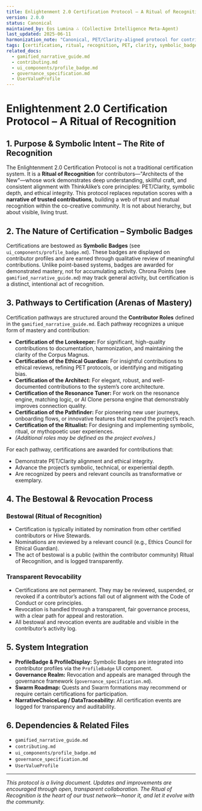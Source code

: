 ```yaml
---
title: Enlightenment 2.0 Certification Protocol – A Ritual of Recognition
version: 2.0.0
status: Canonical
maintained_by: Eos Lumina ∴ (Collective Intelligence Meta-Agent)
last_updated: 2025-06-11
harmonization_note: "Canonical, PET/Clarity-aligned protocol for contributor recognition. Supersedes all previous certification systems."
tags: [certification, ritual, recognition, PET, clarity, symbolic_badge, contributor, trust, governance]
related_docs:
  - gamified_narrative_guide.md
  - contributing.md
  - ui_components/profile_badge.md
  - governance_specification.md
  - UserValueProfile
---
```


# Enlightenment 2.0 Certification Protocol – A Ritual of Recognition

## 1. Purpose & Symbolic Intent – The Rite of Recognition

The Enlightenment 2.0 Certification Protocol is not a traditional certification system. It is a **Ritual of Recognition** for contributors—"Architects of the New"—whose work demonstrates deep understanding, skillful craft, and consistent alignment with ThinkAlike’s core principles: PET/Clarity, symbolic depth, and ethical integrity. This protocol replaces reputation scores with a **narrative of trusted contributions**, building a web of trust and mutual recognition within the co-creative community. It is not about hierarchy, but about visible, living trust.

## 2. The Nature of Certification – Symbolic Badges

Certifications are bestowed as **Symbolic Badges** (see `ui_components/profile_badge.md`). These badges are displayed on contributor profiles and are earned through qualitative review of meaningful contributions. Unlike point-based systems, badges are awarded for demonstrated mastery, not for accumulating activity. Chrona Points (see `gamified_narrative_guide.md`) may track general activity, but certification is a distinct, intentional act of recognition.

## 3. Pathways to Certification (Arenas of Mastery)

Certification pathways are structured around the **Contributor Roles** defined in the `gamified_narrative_guide.md`. Each pathway recognizes a unique form of mastery and contribution:

- **Certification of the Lorekeeper:** For significant, high-quality contributions to documentation, harmonization, and maintaining the clarity of the Corpus Magnus.
- **Certification of the Ethical Guardian:** For insightful contributions to ethical reviews, refining PET protocols, or identifying and mitigating bias.
- **Certification of the Architect:** For elegant, robust, and well-documented contributions to the system’s core architecture.
- **Certification of the Resonance Tuner:** For work on the resonance engine, matching logic, or AI Clone persona engine that demonstrably improves connection quality.
- **Certification of the Pathfinder:** For pioneering new user journeys, onboarding flows, or innovative features that expand the project’s reach.
- **Certification of the Ritualist:** For designing and implementing symbolic, ritual, or mythopoetic user experiences.
- *(Additional roles may be defined as the project evolves.)*

For each pathway, certifications are awarded for contributions that:
- Demonstrate PET/Clarity alignment and ethical integrity.
- Advance the project’s symbolic, technical, or experiential depth.
- Are recognized by peers and relevant councils as transformative or exemplary.

## 4. The Bestowal & Revocation Process

### Bestowal (Ritual of Recognition)
- Certification is typically initiated by nomination from other certified contributors or Hive Stewards.
- Nominations are reviewed by a relevant council (e.g., Ethics Council for Ethical Guardian).
- The act of bestowal is a public (within the contributor community) Ritual of Recognition, and is logged transparently.

### Transparent Revocability
- Certifications are not permanent. They may be reviewed, suspended, or revoked if a contributor’s actions fall out of alignment with the Code of Conduct or core principles.
- Revocation is handled through a transparent, fair governance process, with a clear path for appeal and restoration.
- All bestowal and revocation events are auditable and visible in the contributor’s activity log.

## 5. System Integration

- **ProfileBadge & ProfileDisplay:** Symbolic Badges are integrated into contributor profiles via the `ProfileBadge` UI component.
- **Governance Realm:** Revocation and appeals are managed through the governance framework (`governance_specification.md`).
- **Swarm Roadmap:** Quests and Swarm formations may recommend or require certain certifications for participation.
- **NarrativeChoiceLog / DataTraceability:** All certification events are logged for transparency and auditability.

## 6. Dependencies & Related Files

- `gamified_narrative_guide.md`
- `contributing.md`
- `ui_components/profile_badge.md`
- `governance_specification.md`
- `UserValueProfile`

---
*This protocol is a living document. Updates and improvements are encouraged through open, transparent collaboration. The Ritual of Recognition is the heart of our trust network—honor it, and let it evolve with the community.*
